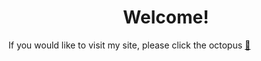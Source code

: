<div align="center">
  <h1>Welcome!</h1>
</div>

If you would like to visit my site, please click the octopus [:octopus:](https://btschumacher19.github.io/personal-site/) 
